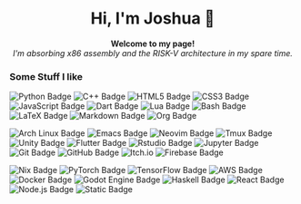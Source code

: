<h1 align="center">Hi, I'm Joshua 👋</h1>
<p align="center">
  <b>Welcome to my page!</b><br>
  <i>I'm absorbing x86 assembly and the RISK-V architecture in my spare time.</i>
</p>

### Some Stuff I like

![Python Badge](https://img.shields.io/badge/Python-3776AB?logo=python&logoColor=fff&style=flat-square)
![C++ Badge](https://img.shields.io/badge/C%2B%2B-00599C?logo=cplusplus&logoColor=fff&style=flat-square)
![HTML5 Badge](https://img.shields.io/badge/HTML5-E34F26?logo=html5&logoColor=fff&style=flat-square)
![CSS3 Badge](https://img.shields.io/badge/CSS3-1572B6?logo=css3&logoColor=fff&style=flat-square)
![JavaScript Badge](https://img.shields.io/badge/JavaScript-F7DF1E?logo=javascript&logoColor=000&style=flat-square)
![Dart Badge](https://img.shields.io/badge/Dart-0175C2?logo=dart&logoColor=fff&style=flat-square)
![Lua Badge](https://img.shields.io/badge/Lua-2C2D72?logo=lua&logoColor=fff&style=flat-square)
![Bash Badge](https://img.shields.io/badge/Bash%20Script-4EAA25?logo=gnubash&logoColor=fff&style=flat-square)
![LaTeX Badge](https://img.shields.io/badge/LaTeX-008080?logo=latex&logoColor=fff&style=flat-square)
![Markdown Badge](https://img.shields.io/badge/Markdown-000?logo=markdown&logoColor=fff&style=flat-square)
![Org Badge](https://img.shields.io/badge/Org%20Mode-red?style=flat-square&logo=org&logoColor=fff&color=%2377AA99)

![Arch Linux Badge](https://img.shields.io/badge/Arch%20Linux-1793D1?logo=archlinux&logoColor=fff&style=flat-square)
![Emacs Badge](https://img.shields.io/badge/Emacs-7F5AB6?style=flat-square&logo=gnu%20emacs&logoColor=fff)
![Neovim Badge](https://img.shields.io/badge/Neovim-57A143?logo=neovim&logoColor=fff&style=flat-square)
![Tmux Badge](https://img.shields.io/badge/TMUX-white?style=flat-square&logo=tmux)
![Unity Badge](https://img.shields.io/badge/Unity-FFF?logo=unity&logoColor=000&style=flat-square)
![Flutter Badge](https://img.shields.io/badge/Flutter-02569B?logo=flutter&logoColor=fff&style=flat-square)
![Rstudio Badge](https://img.shields.io/badge/RStudio-red?style=flat-square&logo=r&logoColor=fff&color=276DC3)
![Jupyter Badge](https://img.shields.io/badge/Jupyter-F37626?logo=jupyter&logoColor=fff&style=flat-square)
![Git Badge](https://img.shields.io/badge/Git-F05032?logo=git&logoColor=fff&style=flat-square)
![GitHub Badge](https://img.shields.io/badge/GitHub-181717?logo=github&logoColor=fff&style=flat-square)
![Itch.io](https://img.shields.io/badge/Itch.io-FA5C5C?style=flat-square&logo=itchdotio&logoColor=white)
![Firebase Badge](https://img.shields.io/badge/Firebase-FFCA28?logo=firebase&logoColor=000&style=flat-square)

![Nix Badge](https://img.shields.io/badge/NixOS-red?style=flat-square&logo=nixos&logoColor=fff&color=%235277C3)
![PyTorch Badge](https://img.shields.io/badge/PyTorch-EE4C2C?logo=pytorch&logoColor=fff&style=flat-square)
![TensorFlow Badge](https://img.shields.io/badge/TensorFlow-FF6F00?logo=tensorflow&logoColor=fff&style=flat-square)
![AWS Badge](https://img.shields.io/badge/Amazon%20AWS-232F3E?style=flat-square&logo=amazon%20web%20services&logoColor=fff)
![Docker Badge](https://img.shields.io/badge/Docker-2496ED?logo=docker&logoColor=fff&style=flat-square)
![Godot Engine Badge](https://img.shields.io/badge/Godot%20Engine-478CBF?logo=godotengine&logoColor=fff&style=flat-square)
![Haskell Badge](https://img.shields.io/badge/Haskell-5D4F85?logo=haskell&logoColor=fff&style=flat-square)
![React Badge](https://img.shields.io/badge/React-61DAFB?logo=react&logoColor=000&style=flat-square)
![Node.js Badge](https://img.shields.io/badge/Node.js-393?logo=nodedotjs&logoColor=fff&style=flat-square)
![Static Badge](https://img.shields.io/badge/Three.js-red?style=flat-square&logo=three.js&logoColor=fff&color=%23000000)
